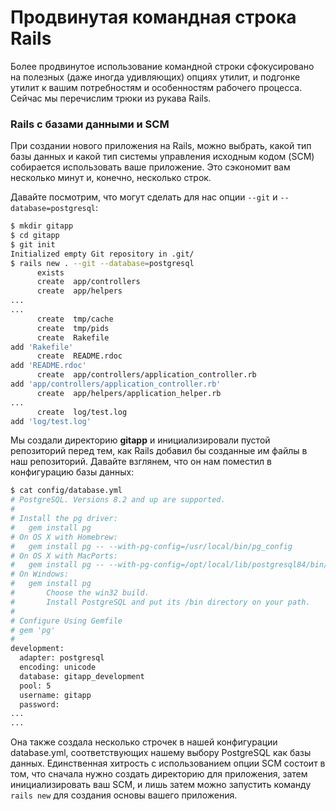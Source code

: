 # Продвинутая командная строка Rails

Более продвинутое использование командной строки сфокусировано на полезных (даже иногда удивляющих) опциях утилит, и подгонке утилит к вашим потребностям и особенностям рабочего процесса. Сейчас мы перечислим трюки из рукава Rails.

### Rails с базами данными и SCM

При создании нового приложения на Rails, можно выбрать, какой тип базы данных и какой тип системы управления исходным кодом (SCM) собирается использовать ваше приложение. Это сэкономит вам несколько минут и, конечно, несколько строк.

Давайте посмотрим, что могут сделать для нас опции `--git` и `--database=postgresql`:

```bash
$ mkdir gitapp
$ cd gitapp
$ git init
Initialized empty Git repository in .git/
$ rails new . --git --database=postgresql
      exists
      create  app/controllers
      create  app/helpers
...
...
      create  tmp/cache
      create  tmp/pids
      create  Rakefile
add 'Rakefile'
      create  README.rdoc
add 'README.rdoc'
      create  app/controllers/application_controller.rb
add 'app/controllers/application_controller.rb'
      create  app/helpers/application_helper.rb
...
      create  log/test.log
add 'log/test.log'
```

Мы создали директорию **gitapp** и инициализировали пустой репозиторий перед тем, как Rails добавил бы созданные им файлы в наш репозиторий. Давайте взглянем, что он нам поместил в конфигурацию базы данных:

```bash
$ cat config/database.yml
# PostgreSQL. Versions 8.2 and up are supported.
#
# Install the pg driver:
#   gem install pg
# On OS X with Homebrew:
#   gem install pg -- --with-pg-config=/usr/local/bin/pg_config
# On OS X with MacPorts:
#   gem install pg -- --with-pg-config=/opt/local/lib/postgresql84/bin/pg_config
# On Windows:
#   gem install pg
#       Choose the win32 build.
#       Install PostgreSQL and put its /bin directory on your path.
#
# Configure Using Gemfile
# gem 'pg'
#
development:
  adapter: postgresql
  encoding: unicode
  database: gitapp_development
  pool: 5
  username: gitapp
  password:
...
...
```

Она также создала несколько строчек в нашей конфигурации database.yml, соответствующих нашему выбору PostgreSQL как базы данных. Единственная хитрость с использованием опции SCM состоит в том, что сначала нужно создать директорию для приложения, затем инициализировать ваш SCM, и лишь затем можно запустить команду `rails new` для создания основы вашего приложения.
